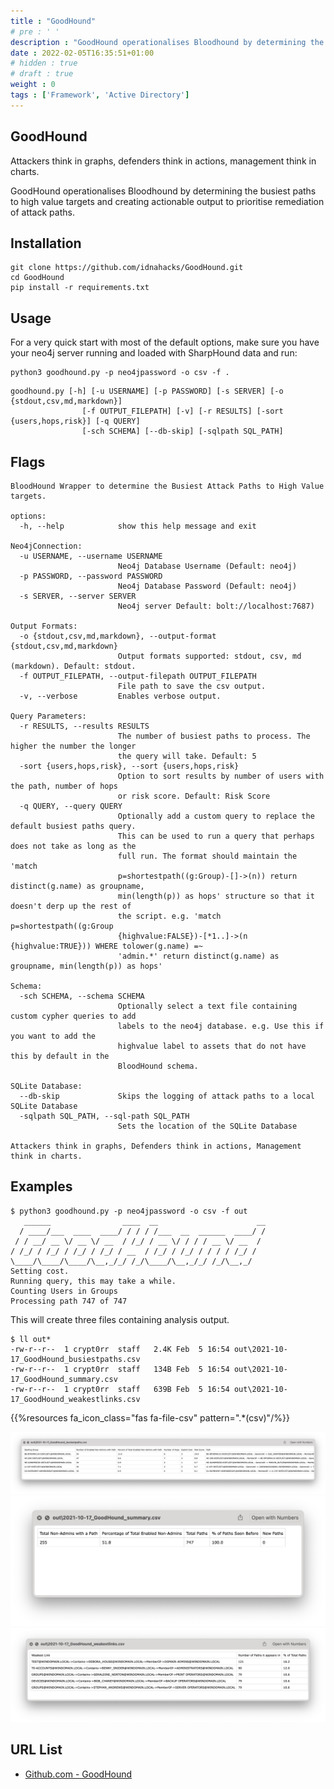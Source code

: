 ```yaml
---
title : "GoodHound"
# pre : ' '
description : "GoodHound operationalises Bloodhound by determining the busiest paths to high value targets and creating actionable output to prioritise remediation of attack paths."
date : 2022-02-05T16:35:51+01:00
# hidden : true
# draft : true
weight : 0
tags : ['Framework', 'Active Directory']
---
```


## GoodHound

Attackers think in graphs, defenders think in actions, management think in charts.

GoodHound operationalises Bloodhound by determining the busiest paths to high value targets and creating actionable output to prioritise remediation of attack paths.

## Installation

```plain
git clone https://github.com/idnahacks/GoodHound.git
cd GoodHound
pip install -r requirements.txt
```

## Usage

For a very quick start with most of the default options, make sure you have your neo4j server running and loaded with SharpHound data and run:

```plain
python3 goodhound.py -p neo4jpassword -o csv -f .
```

```plain
goodhound.py [-h] [-u USERNAME] [-p PASSWORD] [-s SERVER] [-o {stdout,csv,md,markdown}]
                [-f OUTPUT_FILEPATH] [-v] [-r RESULTS] [-sort {users,hops,risk}] [-q QUERY]
                [-sch SCHEMA] [--db-skip] [-sqlpath SQL_PATH]
```

## Flags

```plain
BloodHound Wrapper to determine the Busiest Attack Paths to High Value targets.

options:
  -h, --help            show this help message and exit

Neo4jConnection:
  -u USERNAME, --username USERNAME
                        Neo4j Database Username (Default: neo4j)
  -p PASSWORD, --password PASSWORD
                        Neo4j Database Password (Default: neo4j)
  -s SERVER, --server SERVER
                        Neo4j server Default: bolt://localhost:7687)

Output Formats:
  -o {stdout,csv,md,markdown}, --output-format {stdout,csv,md,markdown}
                        Output formats supported: stdout, csv, md (markdown). Default: stdout.
  -f OUTPUT_FILEPATH, --output-filepath OUTPUT_FILEPATH
                        File path to save the csv output.
  -v, --verbose         Enables verbose output.

Query Parameters:
  -r RESULTS, --results RESULTS
                        The number of busiest paths to process. The higher the number the longer
                        the query will take. Default: 5
  -sort {users,hops,risk}, --sort {users,hops,risk}
                        Option to sort results by number of users with the path, number of hops
                        or risk score. Default: Risk Score
  -q QUERY, --query QUERY
                        Optionally add a custom query to replace the default busiest paths query.
                        This can be used to run a query that perhaps does not take as long as the
                        full run. The format should maintain the 'match
                        p=shortestpath((g:Group)-[]->(n)) return distinct(g.name) as groupname,
                        min(length(p)) as hops' structure so that it doesn't derp up the rest of
                        the script. e.g. 'match p=shortestpath((g:Group
                        {highvalue:FALSE})-[*1..]->(n {highvalue:TRUE})) WHERE tolower(g.name) =~
                        'admin.*' return distinct(g.name) as groupname, min(length(p)) as hops'

Schema:
  -sch SCHEMA, --schema SCHEMA
                        Optionally select a text file containing custom cypher queries to add
                        labels to the neo4j database. e.g. Use this if you want to add the
                        highvalue label to assets that do not have this by default in the
                        BloodHound schema.

SQLite Database:
  --db-skip             Skips the logging of attack paths to a local SQLite Database
  -sqlpath SQL_PATH, --sql-path SQL_PATH
                        Sets the location of the SQLite Database

Attackers think in graphs, Defenders think in actions, Management think in charts.
```

## Examples

```plain
$ python3 goodhound.py -p neo4jpassword -o csv -f out
   ______                ____  __                      __
  / ____/___  ____  ____/ / / / /___  __  ______  ____/ /
 / / __/ __ \/ __ \/ __  / /_/ / __ \/ / / / __ \/ __  / 
/ /_/ / /_/ / /_/ / /_/ / __  / /_/ / /_/ / / / / /_/ /  
\____/\____/\____/\__,_/_/ /_/\____/\__,_/_/ /_/\__,_/   
Setting cost.
Running query, this may take a while.
Counting Users in Groups
Processing path 747 of 747
```

This will create three files containing analysis output.

```plain
$ ll out*      
-rw-r--r--  1 crypt0rr  staff   2.4K Feb  5 16:54 out\2021-10-17_GoodHound_busiestpaths.csv
-rw-r--r--  1 crypt0rr  staff   134B Feb  5 16:54 out\2021-10-17_GoodHound_summary.csv
-rw-r--r--  1 crypt0rr  staff   639B Feb  5 16:54 out\2021-10-17_GoodHound_weakestlinks.csv
```

{{%resources fa_icon_class="fas fa-file-csv" pattern=".*(csv)"/%}}

![Example](images/example1.png)
![Example](images/example2.png)
![Example](images/example3.png)

## URL List

- [Github.com - GoodHound](https://github.com/idnahacks/GoodHound)
